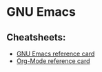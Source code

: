 # GNU Emacs

## Cheatsheets:

- [GNU Emacs reference card](./refcard.pdf)
- [Org-Mode reference card](./orgcard.pdf)
